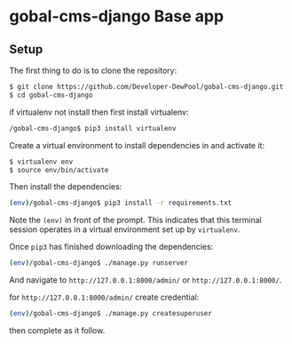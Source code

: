 # gobal-cms-django Base app

## Setup

The first thing to do is to clone the repository:

```sh
$ git clone https://github.com/Developer-DewPool/gobal-cms-django.git
$ cd gobal-cms-django
```

if virtualenv not install then first install virtualenv:

```sh
/gobal-cms-django$ pip3 install virtualenv
```

Create a virtual environment to install dependencies in and activate it:

```sh
$ virtualenv env
$ source env/bin/activate
```

Then install the dependencies:

```sh
(env)/gobal-cms-django$ pip3 install -r requirements.txt
```
Note the `(env)` in front of the prompt. This indicates that this terminal
session operates in a virtual environment set up by `virtualenv`.

Once `pip3` has finished downloading the dependencies:
```sh
(env)/gobal-cms-django$ ./manage.py runserver
```
And navigate to `http://127.0.0.1:8000/admin/` or `http://127.0.0.1:8000/`.

for `http://127.0.0.1:8000/admin/` create credential:

```sh
(env)/gobal-cms-django$ ./manage.py createsuperuser
```

then complete as it follow.